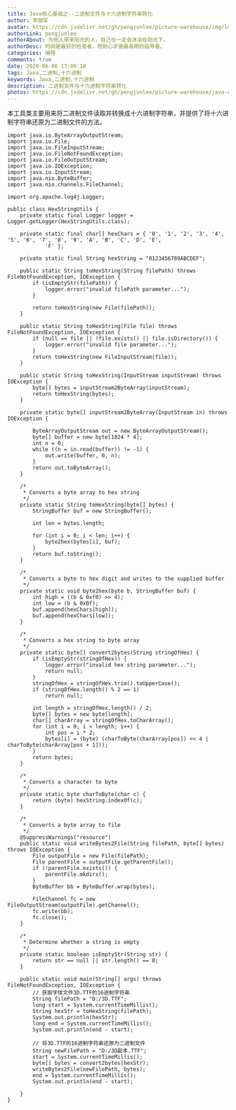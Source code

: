 ```yaml
---
title: Java核心基础之--二进制文件与十六进制字符串转化
author: 李朋军
avatar: https://cdn.jsdelivr.net/gh/pengjunlee/picture-warehouse/img/logo.jpg
authorLink: pengjunlee
authorAbout: 为他人带来阳光的人，自己也一定会沐浴在阳光下。
authorDesc: 时间是最好的检查者，而耐心才是最高明的指导者。
categories: 编程
comments: true
date: 2020-06-06 17:09:10
tags: Java,二进制,十六进制
keywords: Java,二进制,十六进制
description: 二进制文件与十六进制字符串转化
photos: https://cdn.jsdelivr.net/gh/pengjunlee/picture-warehouse/java-core/jj.png
---
```

本工具类主要用来将二进制文件读取并转换成十六进制字符串，并提供了将十六进制字符串还原为二进制文件的方法。 

	import java.io.ByteArrayOutputStream;
	import java.io.File;
	import java.io.FileInputStream;
	import java.io.FileNotFoundException;
	import java.io.FileOutputStream;
	import java.io.IOException;
	import java.io.InputStream;
	import java.nio.ByteBuffer;
	import java.nio.channels.FileChannel;
	 
	import org.apache.log4j.Logger;
	 
	public class HexStringUtils {
		private static final Logger logger = Logger.getLogger(HexStringUtils.class);
	 
		private static final char[] hexChars = { '0', '1', '2', '3', '4', '5', '6', '7', '8', '9', 'A', 'B', 'C', 'D', 'E',
				'F' };
	 
		private static final String hexString = "0123456789ABCDEF";
	 
		public static String toHexString(String filePath) throws FileNotFoundException, IOException {
			if (isEmptyStr(filePath)) {
				logger.error("invalid filePath parameter...");
			}
	 
			return toHexString(new File(filePath));
		}
	 
		public static String toHexString(File file) throws FileNotFoundException, IOException {
			if (null == file || !file.exists() || file.isDirectory()) {
				logger.error("invalid file parameter...");
			}
			return toHexString(new FileInputStream(file));
		}
	 
		public static String toHexString(InputStream inputStream) throws IOException {
			byte[] bytes = inputStream2ByteArray(inputStream);
			return toHexString(bytes);
		}
	 
		private static byte[] inputStream2ByteArray(InputStream in) throws IOException {
	 
			ByteArrayOutputStream out = new ByteArrayOutputStream();
			byte[] buffer = new byte[1024 * 4];
			int n = 0;
			while ((n = in.read(buffer)) != -1) {
				out.write(buffer, 0, n);
			}
			return out.toByteArray();
		}
	 
		/*
		 * Converts a byte array to hex string
		 */
		private static String toHexString(byte[] bytes) {
			StringBuffer buf = new StringBuffer();
	 
			int len = bytes.length;
	 
			for (int i = 0; i < len; i++) {
				byte2hex(bytes[i], buf);
			}
			return buf.toString();
		}
	 
		/*
		 * Converts a byte to hex digit and writes to the supplied buffer
		 */
		private static void byte2hex(byte b, StringBuffer buf) {
			int high = ((b & 0xf0) >> 4);
			int low = (b & 0x0f);
			buf.append(hexChars[high]);
			buf.append(hexChars[low]);
		}
	 
		/*
		 * Converts a hex string to byte array
		 */
		private static byte[] convert2bytes(String stringOfHex) {
			if (isEmptyStr(stringOfHex)) {
				logger.error("invalid hex string parameter...");
				return null;
			}
			stringOfHex = stringOfHex.trim().toUpperCase();
			if (stringOfHex.length() % 2 == 1)
				return null;
	 
			int length = stringOfHex.length() / 2;
			byte[] bytes = new byte[length];
			char[] charArray = stringOfHex.toCharArray();
			for (int i = 0; i < length; i++) {
				int pos = i * 2;
				bytes[i] = (byte) (charToByte(charArray[pos]) << 4 | charToByte(charArray[pos + 1]));
			}
			return bytes;
		}
	 
		/*
		 * Converts a character to byte
		 */
		private static byte charToByte(char c) {
			return (byte) hexString.indexOf(c);
		}
	 
		/*
		 * Converts a byte array to file
		 */
		@SuppressWarnings("resource")
		public static void writeBytes2File(String filePath, byte[] bytes) throws IOException {
			File outputFile = new File(filePath);
			File parentFile = outputFile.getParentFile();
			if (!parentFile.exists()) {
				parentFile.mkdirs();
			}
			ByteBuffer bb = ByteBuffer.wrap(bytes);
	 
			FileChannel fc = new FileOutputStream(outputFile).getChannel();
			fc.write(bb);
			fc.close();
		}
	 
		/*
		 * Determine whether a string is empty
		 */
		private static boolean isEmptyStr(String str) {
			return str == null || str.length() == 0;
		}
	 
		public static void main(String[] args) throws FileNotFoundException, IOException {
			// 获取字体文件3D.TTF的16进制字符串
			String filePath = "D:/3D.TTF";
			long start = System.currentTimeMillis();
			String hexStr = toHexString(filePath);
			System.out.println(hexStr);
			long end = System.currentTimeMillis();
			System.out.println(end - start);
	 
			// 将3D.TTF的16进制字符串还原为二进制文件
			String newFilePath = "D:/3D副本.TTF";
			start = System.currentTimeMillis();
			byte[] bytes = convert2bytes(hexStr);
			writeBytes2File(newFilePath, bytes);
			end = System.currentTimeMillis();
			System.out.println(end - start);
	 
		}
	}